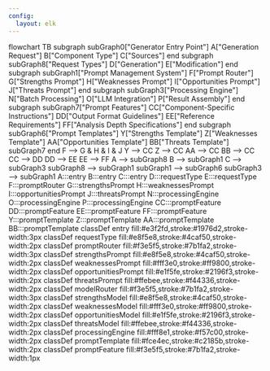 ```yaml
---
config:
  layout: elk
---
```

flowchart TB
 subgraph subGraph0["Generator Entry Point"]
        A["Generation Request"]
        B["Component Type"]
        C["Sources"]
  end
 subgraph subGraph8["Request Types"]
        D["Generation"]
        E["Modification"]
  end
 subgraph subGraph1["Prompt Management System"]
        F["Prompt Router"]
        G["Strengths Prompt"]
        H["Weaknesses Prompt"]
        I["Opportunities Prompt"]
        J["Threats Prompt"]
  end
 subgraph subGraph3["Processing Engine"]
        N["Batch Processing"]
        O["LLM Integration"]
        P["Result Assembly"]
  end
 subgraph subGraph7["Prompt Features"]
        CC["Component-Specific Instructions"]
        DD["Output Format Guidelines"]
        EE["Reference Requirements"]
        FF["Analysis Depth Specifications"]
  end
 subgraph subGraph6["Prompt Templates"]
        Y["Strengths Template"]
        Z["Weaknesses Template"]
        AA["Opportunities Template"]
        BB["Threats Template"]
        subGraph7
  end
     F --> G & H & I & J
     Y --> CC
     Z --> CC
     AA --> CC
     BB --> CC
     CC --> DD
     DD --> EE
     EE --> FF
     A --> subGraph8
     B --> subGraph1
     C --> subGraph3
     subGraph8 --> subGraph1
     subGraph1 --> subGraph6
     subGraph3 --> subGraph1
     A:::entry
     B:::entry
     C:::entry
     D:::requestType
     E:::requestType
     F:::promptRouter
     G:::strengthsPrompt
     H:::weaknessesPrompt
     I:::opportunitiesPrompt
     J:::threatsPrompt
     N:::processingEngine
     O:::processingEngine
     P:::processingEngine
     CC:::promptFeature
     DD:::promptFeature
     EE:::promptFeature
     FF:::promptFeature
     Y:::promptTemplate
     Z:::promptTemplate
     AA:::promptTemplate
     BB:::promptTemplate
    classDef entry fill:#e3f2fd,stroke:#1976d2,stroke-width:3px
    classDef requestType fill:#e8f5e8,stroke:#4caf50,stroke-width:2px
    classDef promptRouter fill:#f3e5f5,stroke:#7b1fa2,stroke-width:3px
    classDef strengthsPrompt fill:#e8f5e8,stroke:#4caf50,stroke-width:2px
    classDef weaknessesPrompt fill:#fff3e0,stroke:#ff9800,stroke-width:2px
    classDef opportunitiesPrompt fill:#e1f5fe,stroke:#2196f3,stroke-width:2px
    classDef threatsPrompt fill:#ffebee,stroke:#f44336,stroke-width:2px
    classDef modelRouter fill:#f3e5f5,stroke:#7b1fa2,stroke-width:3px
    classDef strengthsModel fill:#e8f5e8,stroke:#4caf50,stroke-width:2px
    classDef weaknessesModel fill:#fff3e0,stroke:#ff9800,stroke-width:2px
    classDef opportunitiesModel fill:#e1f5fe,stroke:#2196f3,stroke-width:2px
    classDef threatsModel fill:#ffebee,stroke:#f44336,stroke-width:2px
    classDef processingEngine fill:#fff8e1,stroke:#f57c00,stroke-width:2px
    classDef promptTemplate fill:#fce4ec,stroke:#c2185b,stroke-width:2px
    classDef promptFeature fill:#f3e5f5,stroke:#7b1fa2,stroke-width:1px
